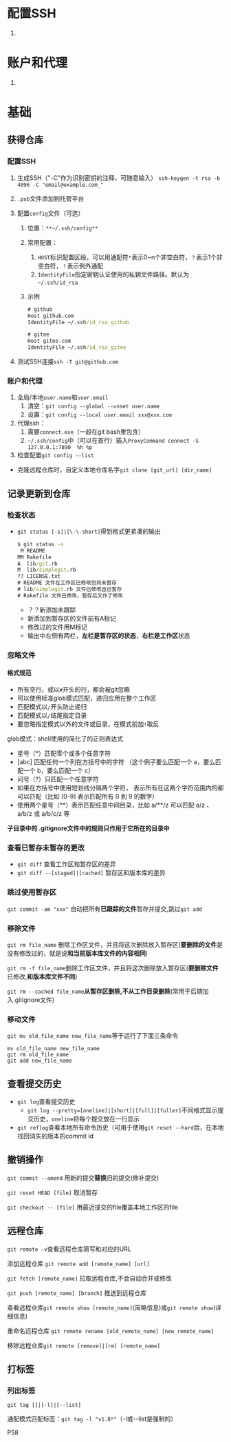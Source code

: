 # 配置SSH
1. 
   

# 账户和代理

1. 

# 基础

## 获得仓库

### 配置SSH

1. 生成SSH（"-C"作为识别密钥的注释，可随意输入）
   `ssh-keygen -t rsa -b 4096 -C "email@example.com_"`

2. `.pub`文件添加到托管平台

3. 配置`config`文件（可选）

   1. 位置：`**~/.ssh/config**`

   2. 常用配置：

      1. `HOST`标识配置区段，可以用通配符`*`表示0~n个非空白符，`？`表示1个非空白符，`！`表示例外通配
      1. `IdentityFile`指定密钥认证使用的私钥文件路径。默认为`~/.ssh/id_rsa`

   3. 示例

      ```cmd
      # github
      Host github.com
      IdentityFile ~/.ssh/id_rsa_github
      
      # gitee
      Host gitee.com
      IdentityFile ~/.ssh/id_rsa_gitee
      ```

4. 测试SSH连接`ssh -T git@github.com`

### 账户和代理

1. 全局/本地`user.name`和`user.email`
   1. 清空：`git config --global --unset user.name`
   1. 设置：`git config --local user.email xxx@xxx.com`
2. 代理ssh：
   1. 需要`connect.exe`（一般在git bash里包含）
   1. `~/.ssh/config`中（可以在首行）插入`ProxyCommand connect -S 127.0.0.1:7890  %h %p`
3. 检查配置`git config --list`



- 克隆远程仓库时，自定义本地仓库名字`git clone [git_url] [dir_name]`

## 记录更新到仓库

### 检查状态

- `git status [-s]|[\-\-short]`得到格式更紧凑的输出

  ```cmd
  $ git status -s
   M README
  MM Rakefile
  A  lib/git.rb
  M  lib/simplegit.rb
  ?? LICENSE.txt
  # README 文件在工作区已修改但尚未暂存
  # lib/simplegit.rb 文件已修改且已暂存
  # Rakefile 文件已修改，暂存后又作了修改
  ```

  - ？？新添加未跟踪
  - 新添加到暂存区的文件前有A标记
  - 修改过的文件用M标记
  - 输出中左侧有两栏，**左栏是暂存区的状态**，**右栏是工作区**状态

### 忽略文件

#### 格式规范

- 所有空行，或以`#`开头的行，都会被git忽略
- 可以使用标准glob模式匹配，递归应用在整个工作区
- 匹配模式以`/`开头防止递归
- 匹配模式以`/`结尾指定目录
- 要忽略指定模式以外的文件或目录，在模式前加`!`取反

glob模式：shell使用的简化了的正则表达式

- 星号（*）匹配零个或多个任意字符
- [abc] 匹配任何一个列在方括号中的字符 （这个例子要么匹配一个 a，要么匹配一个 b，要么匹配一个 c）
-  问号（?）只匹配一个任意字符
- 如果在方括号中使用短划线分隔两个字符， 表示所有在这两个字符范围内的都可以匹配（比如 [0-9] 表示匹配所有 0 到 9 的数字）
- 使用两个星号（*\*）表示匹配任意中间目录，比如 a/**/z 可以匹配 a/z 、 a/b/z 或 a/b/c/z 等

**子目录中的 .gitignore文件中的规则只作用于它所在的目录中**

### 查看已暂存未暂存的更改

- `git diff` 查看工作区和暂存区的差异
- `git diff --[staged]|[cached]` 暂存区和版本库的差异

### 跳过使用暂存区

`git commit -am "xxx"` 自动把所有**已跟踪的文件**暂存并提交,跳过`git add`

### 移除文件

`git rm file_name` 删除工作区文件，并且将这次删除放入暂存区(**要删除的文件**是没有修改过的，就是说**和当前版本库文件的内容相同**)

`git rm -f file_name`删除工作区文件，并且将这次删除放入暂存区(**要删除文件**已修改,**和版本库文件不同**)

`git rm --cached file_name`**从暂存区删除,不从工作目录删除**(常用于后期加入.gitignore文件)

### 移动文件

`git mv old_file_name new_file_name`等于运行了下面三条命令

```
mv old_file_name new_file_name
git rm old_file_name
git add new_file_name
```

## 查看提交历史

- `git log`查看提交历史
  - `git log --pretty=[oneline]|[short]|[full]|[fuller]`不同格式显示提交历史，`oneline`将每个提交放在一行显示
- `git reflog`查看本地所有命令历史（可用于使用`git reset --hard`后，在本地找回消失的版本的commit id

## 撤销操作

`git commit --amend` 用新的提交**替换**旧的提交(修补提交)

`git reset HEAD [file]` 取消暂存

`git checkout -- [file]` 用最近提交的file覆盖本地工作区的file

## 远程仓库

`git remote -v`查看远程仓库简写和对应的URL

添加远程仓库 `git remote add [remote_name] [url]`

`git fetch [remote_name]` 拉取远程仓库,不会自动合并或修改

`git push [remote_name] [branch]` 推送到远程仓库

查看远程仓库`git remote show [remote_name]`(简略信息)或`git remote show`(详细信息)

重命名远程仓库 `git remote rename [old_remote_name] [new_remote_name]`

移除远程仓库`git remote [remove]|[rm] [remote_name]`

## 打标签

### 列出标签

`git tag []|[-l]|[--list]`

通配模式匹配标签：`git tag -l "v1.8*"`（-l或--list是强制的）

P58